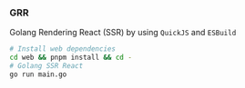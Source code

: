 ### GRR 
Golang Rendering React (SSR) by using `QuickJS` and `ESBuild`

```bash
# Install web dependencies
cd web && pnpm install && cd -
# Golang SSR React
go run main.go
```